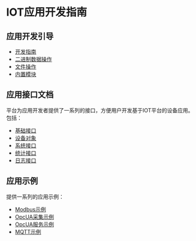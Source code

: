 # IOT应用开发指南

## 应用开发引导

* [开发指南](/app_dev_guide/tutorial.md)
* [二进制数据操作](/app_dev_guide/er-jin-zhi-shu-ju-cao-zuo.md)
* [文件操作](/app_dev_guide/wen-jian-cao-zuo.md)
* [内置模块](/app_dev_guide/nei-zhi-mo-kuai.md)

## 应用接口文档

平台为应用开发者提供了一系列的接口，方便用户开发基于IOT平台的设备应用。 包括：

* [基础接口](app/api.md)
* [设备对象](app/device.md)
* [系统接口](app/sys.md)
* [统计接口](app/stat.md)
* [日志接口](app/logger.md)

## 应用示例

提供一系列的应用示例：

* [Modbus示例](/examples/modbus.md)
* [OpcUA采集示例](/examples/opcuacollect.md)
* [OpcUA服务示例](/examples/opcuaserver.md)
* [MQTT示例](/examples/mqtt.md)



